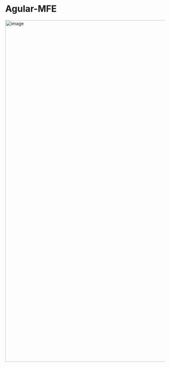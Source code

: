 # Agular-MFE
<img width="1918" height="1078" alt="image" src="https://github.com/user-attachments/assets/5025c7de-e7fb-42da-91fb-3b9d27593bd2" />
